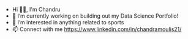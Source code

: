 - Hi 👋🏻, I'm Chandru
- 🔭 I’m currently working on building out my Data Science Portfolio!
- 👀 I’m interested in anything related to sports
- 📫 Connect with me https://www.linkedin.com/in/chandramoulis21/

<!---
Chandru-21/Chandru-21 is a ✨ special ✨ repository because its `README.md` (this file) appears on your GitHub profile.
You can click the Preview link to take a look at your changes.
--->
